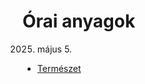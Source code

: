 # Órai anyagok

2025. május 5.
* [Természet](https://github.com/VadSzil42/orai-anyagok/blob/main/20250505/Termeszet.md)
